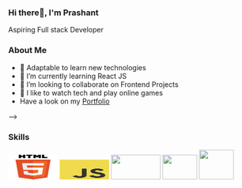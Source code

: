 ### Hi there👋, I'm Prashant
Aspiring Full stack Developer
### About Me
- 🔭 Adaptable to learn new technologies
- 🌱 I’m currently learning React JS
- 👯 I’m looking to collaborate on Frontend Projects
- 💬 I like to watch tech and play online games
-   Have a look on my <a href = "">Portfolio<a/>

-->


### Skills
<div display = "flex">
<img src = "https://raw.githubusercontent.com/github/explore/80688e429a7d4ef2fca1e82350fe8e3517d3494d/topics/html/html.png" width="100px" height="50px">
<img src = "https://raw.githubusercontent.com/github/explore/80688e429a7d4ef2fca1e82350fe8e3517d3494d/topics/javascript/javascript.png" width="100px" height="40px">
<img src = "https://upload.wikimedia.org/wikipedia/commons/thumb/d/d5/CSS3_logo_and_wordmark.svg/1200px-CSS3_logo_and_wordmark.svg.png" width="100px" height="50px">
<img src = "https://res.cloudinary.com/crunchbase-production/image/upload/c_lpad,h_170,w_170,f_auto,b_white,q_auto:eco,dpr_1/erkxwhl1gd48xfhe2yld" width="70px" height="50px">
<img src = "https://www.javatpoint.com/js/nodejs/images/node-js-tutorial.png" width = "70px" height = "60px">
 <img src = "https://encrypted-tbn0.gstatic.com/images?q=tbn:ANd9GcT3Y_yj-ThYsJ7BZEz1eevi3Emyl_Dep1fpgrmDVoO4Hq4DjlcXeoPwHd5qV6CUl_ej5DY&usqp=CAU" width = "70px" height = "0px">
  
 <div/>
  
